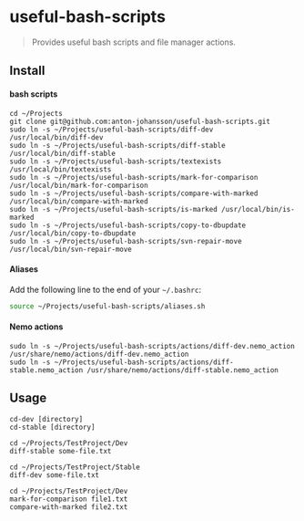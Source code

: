 # useful-bash-scripts

> Provides useful bash scripts and file manager actions.

## Install

#### bash scripts

```
cd ~/Projects
git clone git@github.com:anton-johansson/useful-bash-scripts.git
sudo ln -s ~/Projects/useful-bash-scripts/diff-dev /usr/local/bin/diff-dev
sudo ln -s ~/Projects/useful-bash-scripts/diff-stable /usr/local/bin/diff-stable
sudo ln -s ~/Projects/useful-bash-scripts/textexists /usr/local/bin/textexists
sudo ln -s ~/Projects/useful-bash-scripts/mark-for-comparison /usr/local/bin/mark-for-comparison
sudo ln -s ~/Projects/useful-bash-scripts/compare-with-marked /usr/local/bin/compare-with-marked
sudo ln -s ~/Projects/useful-bash-scripts/is-marked /usr/local/bin/is-marked
sudo ln -s ~/Projects/useful-bash-scripts/copy-to-dbupdate /usr/local/bin/copy-to-dbupdate
sudo ln -s ~/Projects/useful-bash-scripts/svn-repair-move /usr/local/bin/svn-repair-move
```

#### Aliases

Add the following line to the end of your `~/.bashrc`:
```sh
source ~/Projects/useful-bash-scripts/aliases.sh
```

#### Nemo actions

```
sudo ln -s ~/Projects/useful-bash-scripts/actions/diff-dev.nemo_action /usr/share/nemo/actions/diff-dev.nemo_action
sudo ln -s ~/Projects/useful-bash-scripts/actions/diff-stable.nemo_action /usr/share/nemo/actions/diff-stable.nemo_action
```

## Usage

```
cd-dev [directory]
cd-stable [directory]

cd ~/Projects/TestProject/Dev
diff-stable some-file.txt

cd ~/Projects/TestProject/Stable
diff-dev some-file.txt

cd ~/Projects/TestProject/Dev
mark-for-comparison file1.txt
compare-with-marked file2.txt
```
